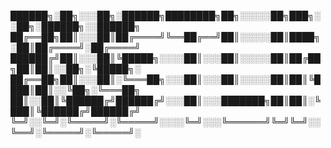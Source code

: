 
██████╗░██╗░░░██╗░██████╗████████╗██╗░░░░░██╗███╗░░██╗░██████╗░░██████╗
██╔══██╗██║░░░██║██╔════╝╚══██╔══╝██║░░░░░██║████╗░██║██╔════╝░██╔════╝
██████╔╝██║░░░██║╚█████╗░░░░██║░░░██║░░░░░██║██╔██╗██║██║░░██╗░╚█████╗░
██╔══██╗██║░░░██║░╚═══██╗░░░██║░░░██║░░░░░██║██║╚████║██║░░╚██╗░╚═══██╗
██║░░██║╚██████╔╝██████╔╝░░░██║░░░███████╗██║██║░╚███║╚██████╔╝██████╔╝
╚═╝░░╚═╝░╚═════╝░╚═════╝░░░░╚═╝░░░╚══════╝╚═╝╚═╝░░╚══╝░╚═════╝░╚═════╝░